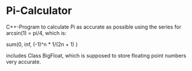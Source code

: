 # Pi-Calculator
C++-Program to calculate Pi as accurate as possible using the series for arcsin(1) = pi/4,  which is:

sum(0, inf, (-1)^n * 1/(2n + 1) )

includes Class BigFloat, which is supposed to store floating point numbers very accurate. 
